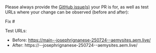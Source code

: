 Please always provide the [GitHub issue(s)](../issues) your PR is for, as well as test URLs where your change can be observed (before and after):

Fix #<gh-issue-id>

Test URLs:
- Before: https://main--josephrignanese-250724--aemysites.aem.live/
- After: https://<branch>--josephrignanese-250724--aemysites.aem.live/
